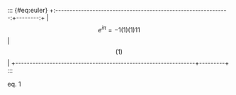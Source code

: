 ::: {#eq:euler}
+:-------------------------------------------------------------:+--------:+
| $$ e^{i\pi} = -1 (1) (1) 1 1 $$                               | $$(1)$$ |
+---------------------------------------------------------------+---------+
:::

eq. 1
